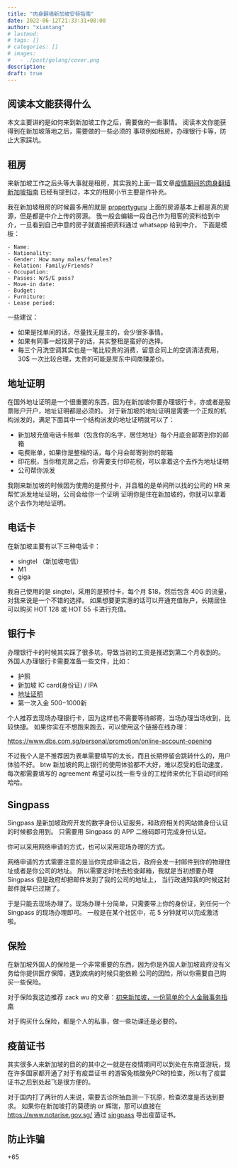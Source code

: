 ```yaml
---
title: "肉身翻墙新加坡安顿指南"
date: 2022-06-12T21:33:31+08:00
author: "xiantang"
# lastmod: 
# tags: []
# categories: []
# images:
#   - ./post/golang/cover.png
description:
draft: true
---
```


 
<!-- 
* 是会先写一句话，同步背景和上下文
* 评论式写作引用一些大牛说的话
* 多一些有趣的跳转链接
* 在文章末尾推荐一些有趣的链接
* 先写提纲，再写内容 -->


## 阅读本文能获得什么

本文主要讲的是如何来到新加坡工作之后，需要做的一些事情。
阅读本文你能获得到在新加坡落地之后，需要做的一些必须的
事项例如租房，办理银行卡等，防止大家踩坑。

## 租房
来新加坡工作之后头等大事就是租房，其实我的上面一篇文章[疫情期间的肉身翻墙新加坡指南](https://vim0.com/post/softskills/physical_break_gfw/#%E7%A7%9F%E6%88%BF)
已经有提到过，本文的租房小节主要是作补充。

我在新加坡租房的时候最多用的就是 [propertyguru](www.propertyguru.com)
上面的房源基本上都是真的房源，但是都是中介上传的房源。
我一般会编辑一段自己作为租客的资料给到中介，一旦看到自己中意的房子就直接把资料通过 whatsapp 给到中介，
下面是模板：

```
- Name: 
- Nationality: 
- Gender: How many males/females? 
- Relation: Family/Friends? 
- Occupation:  
- Passes: W/S/E pass? 
- Move-in date: 
- Budget: 
- Furniture: 
- Lease period: 
```

一些建议：


* 如果是找单间的话，尽量找无屋主的，会少很多事情。
* 如果有同事一起找房子的话，其实整租是蛮好的选择。
* 每三个月洗空调其实也是一笔比较贵的消费，留意合同上的空调清洁费用，30$ 一次比较合理，太贵的可能是房东中间商赚差价。

## 地址证明

在国外地址证明是一个很重要的东西，因为在新加坡你要办理银行卡，亦或者是股票账户开户，地址证明都是必须的。
对于新加坡的地址证明是需要一个正规的机构派发的，满足下面其中一个结构派发的地址证明就可以了：

* 新加坡充值电话卡账单（包含你的名字，居住地址）每个月底会邮寄到你的邮箱
* 电费账单，如果你是整租的话，每个月会邮寄到你的邮箱
* 印花税，当你租完房之后，你需要支付印花税，可以拿着这个去作为地址证明
* 公司帮你派发

我刚来新加坡的时候因为使用的是预付卡，并且租的是单间所以找的公司的 HR 来帮忙派发地址证明，公司会给你一个证明
证明你是住在新加坡的，你就可以拿着这个去作为地址证明。

## 电话卡

在新加坡主要有以下三种电话卡：

* singtel （新加坡电信）
* M1 
* giga

我自己使用的是 singtel，采用的是预付卡，每个月 $18，然后包含 40G  的流量，对我来说是一个不错的选择。
如果想要更实惠的话可以开通充值账户，长期居住可以购买  HOT 128 或 HOT 55 卡进行充值。

## 银行卡
办理银行卡的时候其实踩了很多坑，导致当初的工资是推迟到第二个月收到的。
外国人办理银行卡需要准备一些文件，比如：

* 护照
* 新加坡 IC card(身份证) / IPA 
* [地址证明](#地址证明)
* 第一次入金 $500-$1000新

个人推荐去现场办理银行卡，因为这样也不需要等待邮寄，当场办理当场收到，比较快捷。
如果你实在不想跑来跑去，可以使用这个链接在线办理：

<https://www.dbs.com.sg/personal/promotion/online-account-opening>

不过我个人是不推荐因为表单需要填写的太长，而且长期停留会跳转什么的，用户体验不好。
btw 新加坡的网上银行的使用体验都不大好，难以忍受的启动速度，每次都需要填写的 agreement 
希望可以找一些专业的工程师来优化下启动时间哈哈哈。


## Singpass

Singpass 是新加坡政府开发的数字身份认证服务，和政府相关的网站做身份认证的时候都会用到。
只需要用 Singpass 的 APP 二维码即可完成身份认证。

你可以采用网络申请的方式，也可以采用现场办理的方式。

网络申请的方式需要注意的是当你完成申请之后，政府会发一封邮件到你的物理住址或者是你公司的地址。
所以需要定时地去检查邮箱，我就是当初想要办理 Singpass 但是政府却把邮件发到了我的公司的地址上，
当行政通知我的时候这封邮件就早已过期了。

于是只能去现场办理了。现场办理十分简单，只需要带上你的身份证，到任何一个 Singpass 的现场办理即可。
一般是在某个社区中，花 5 分钟就可以完成激活啦。

## 保险

在新加坡外国人的保险是一个非常重要的东西，因为你是外国人新加坡政府没有义务给你提供医疗保障，遇到疾病的时候只能依赖
公司的团险，所以你需要自己购买一些保险。

对于保险我这边推荐 zack wu 的文章：[初来新加坡，一份简单的个人金融事务指南](https://www.zackwu.com/posts/2021-09-22-personal-finance-in-singapore-for-expats/#%E4%B8%AA%E4%BA%BA%E4%BF%9D%E9%99%A9)

对于购买什么保险，都是个人的私事，做一些功课还是必要的。


## 疫苗证书

其实很多人来新加坡的目的的其中之一就是在疫情期间可以到处在东南亚游玩，现在许多国家都开通了对于有疫苗证书
的游客免核酸免PCR的检查，所以有了疫苗证书之后到处起飞是很方便的。

对于国内打了两针的人来说，需要去诊所抽血测一下抗原，检查浓度是否达到要求。
如果你在新加坡打的莫德纳 or 辉瑞，那可以直接在 <https://www.notarise.gov.sg/> 通过 [singpass](#Singpass) 导出疫苗证书。


## 防止诈骗

+65 




